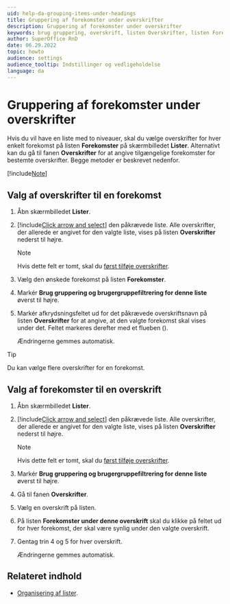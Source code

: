 ```yaml
---
uid: help-da-grouping-items-under-headings
title: Gruppering af forekomster under overskrifter
description: Gruppering af forekomster under overskrifter
keywords: brug gruppering, overskrift, listen Overskrifter, listen Forekomster
author: SuperOffice RnD
date: 06.29.2022
topic: howto
audience: settings
audience_tooltip: Indstillinger og vedligeholdelse
language: da
---
```


# Gruppering af forekomster under overskrifter

Hvis du vil have en liste med to niveauer, skal du vælge overskrifter for hver enkelt forekomst på listen **Forekomster** på skærmbilledet **Lister**. Alternativt kan du gå til fanen **Overskrifter** for at angive tilgængelige forekomster for bestemte overskrifter. Begge metoder er beskrevet nedenfor.

[!include[Note](../includes/note-minimum-list-items.md)]

## Valg af overskrifter til en forekomst

1. Åbn skærmbilledet **Lister**.

2. [!include[Click arrow and select](../includes/expand-list.md)] den påkrævede liste. Alle overskrifter, der allerede er angivet for den valgte liste, vises på listen **Overskrifter** nederst til højre.

    > [!NOTE]
    > Hvis dette felt er tomt, skal du [først tilføje overskrifter][1].

3. Vælg den ønskede forekomst på listen **Forekomster**.

4. Markér **Brug gruppering og brugergruppefiltrering for denne liste** øverst til højre.

5. Markér afkrydsningsfeltet ud for det påkrævede overskriftsnavn på listen **Overskrifter** for at angive, at den valgte forekomst skal vises under det. Feltet markeres derefter med et flueben (<i class="ph ph-check" aria-hidden="true"></i>).

    Ændringerne gemmes automatisk.

> [!TIP]
> Du kan vælge flere overskrifter for en forekomst.

## Valg af forekomster til en overskrift

1. Åbn skærmbilledet **Lister**.

2. [!include[Click arrow and select](../includes/expand-list.md)] den påkrævede liste. Alle overskrifter, der allerede er angivet for den valgte liste, vises på listen **Overskrifter** nederst til højre.

    > [!NOTE]
    > Hvis dette felt er tomt, skal du [først tilføje overskrifter][1].

3. Markér **Brug gruppering og brugergruppefiltrering for denne liste** øverst til højre.

4. Gå til fanen **Overskrifter**.

5. Vælg en overskrift på listen.

6. På listen **Forekomster under denne overskrift** skal du klikke på feltet ud for hver forekomst, der skal være synlig under den valgte overskrift.

7. Gentag trin 4 og 5 for hver overskrift.

    Ændringerne gemmes automatisk.

## Relateret indhold

* [Organisering af lister][2].

<!-- Referenced links -->
[1]: adding-headings.md
[2]: index.md
